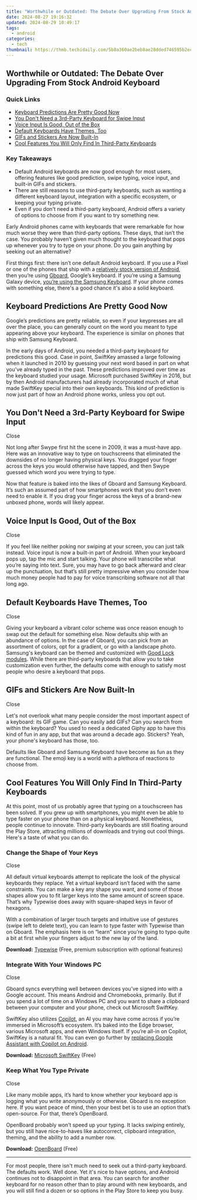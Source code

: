 ```yaml
---
title: "Worthwhile or Outdated: The Debate Over Upgrading From Stock Android Keyboard"
date: 2024-08-27 19:16:32
updated: 2024-08-29 10:49:17
tags:
  - android
categories:
  - tech
thumbnail: https://thmb.techidaily.com/5b8a360ae2beb8ae28dded746595b2ec0252b7304ad9ab12b451e3ff69d2619e.jpg
---
```


## Worthwhile or Outdated: The Debate Over Upgrading From Stock Android Keyboard

### Quick Links

* [Keyboard Predictions Are Pretty Good Now](https://remote-screen-capture.techidaily.com/updated-in-2024-a-comprehensive-guide-to-high-quality-live-streaming-with-logitech-camera/)
* [You Don't Need a 3rd-Party Keyboard for Swipe Input](https://facebook-video-share.techidaily.com/updated-navigating-authentic-growth-proven-youtube-view-strategies/)
* [Voice Input Is Good, Out of the Box](https://sim-unlock.techidaily.com/in-2024-the-6-best-sim-unlock-services-that-actually-work-on-your-asus-rog-phone-8-pro-device-by-drfone-android/)
* [Default Keyboards Have Themes, Too](https://extra-hints.techidaily.com/mastering-light-and-shadow-with-iphone-xs-new-lens-technology/)
* [GIFs and Stickers Are Now Built-In](https://review-topics.techidaily.com/in-2024-how-can-i-use-a-fake-gps-without-mock-location-on-honor-v-purse-drfone-by-drfone-virtual-android/)
* [Cool Features You Will Only Find In Third-Party Keyboards](https://screen-activity-recording.techidaily.com/updated-score-the-game-best-affordable-recording-apps/)

### Key Takeaways

* Default Android keyboards are now good enough for most users, offering features like good prediction, swipe typing, voice input, and built-in GIFs and stickers.
* There are still reasons to use third-party keyboards, such as wanting a different keyboard layout, integration with a specific ecosystem, or keeping your typing private.
* Even if you don't need a third-party keyboard, Android offers a variety of options to choose from if you want to try something new.

 Early Android phones came with keyboards that were remarkable for how much worse they were than third-party options. These days, that isn’t the case. You probably haven’t given much thought to the keyboard that pops up whenever you try to type on your phone. Do you gain anything by seeking out an alternative?

 First things first: there isn’t one default Android keyboard. If you use a Pixel or one of the phones that ship with a [relatively stock version of Android](https://screen-recording.techidaily.com/2024-approved-instant-freeze-capture-feature-guide/), then you’re using [Gboard](https://www.anrdoezrs.net/links/3607085/type/dlg/sid/UUhtgUeUpU2002167/https://play.google.com/store/apps/details?id=com.google.android.inputmethod.latin&hl=en%5FUS&gl=US), Google’s keyboard. If you’re using a Samsung Galaxy device, [you’re using the Samsung Keyboard](https://win-amazing.techidaily.com/hassle-free-setup-latest-epson-scanner-software-and-driver-collection/). If your phone comes with something else, there's a good chance it's also a solid keyboard.

##  Keyboard Predictions Are Pretty Good Now

 ​​​​Google’s predictions are pretty reliable, so even if your keypresses are all over the place, you can generally count on the word you meant to type appearing above your keyboard. The experience is similar on phones that ship with Samsung Keyboard.

 In the early days of Android, you needed a third-party keyboard for predictions this good. Case in point, SwiftKey amassed a large following when it launched in 2010 by guessing your next word based in part on what you've already typed in the past. These predictions improved over time as the keyboard studied your usage. Microsoft purchased SwiftKey in 2016, but by then Android manufacturers had already incorporated much of what made SwiftKey special into their own keyboards. This kind of prediction is now just part of how an Android phone works, unless you opt out.

##  You Don't Need a 3rd-Party Keyboard for Swipe Input

Close 

 Not long after Swype first hit the scene in 2009, it was a must-have app. Here was an innovative way to type on touchscreens that eliminated the downsides of no longer having physical keys. You dragged your finger across the keys you would otherwise have tapped, and then Swype guessed which word you were trying to type.

 Now that feature is baked into the likes of Gboard and Samsung Keyboard. It’s such an assumed part of how smartphones work that you don’t even need to enable it. If you drag your finger across the keys of a brand-new unboxed phone, words will likely appear.

##  Voice Input Is Good, Out of the Box

Close 

 If you feel like neither poking nor swiping at your screen, you can just talk instead. Voice input is now a built-in part of Android. When your keyboard pops up, tap the mic and start talking. Your phone will transcribe what you’re saying into text. Sure, you may have to go back afterward and clear up the punctuation, but that’s still pretty impressive when you consider how much money people had to pay for voice transcribing software not all that long ago.

##  Default Keyboards Have Themes, Too

Close 

 Giving your keyboard a vibrant color scheme was once reason enough to swap out the default for something else. Now defaults ship with an abundance of options. In the case of Gboard, you can pick from an assortment of colors, opt for a gradient, or go with a landscape photo. Samsung's keyboard can be themed and customized with [Good Lock modules](https://extra-skills.techidaily.com/in-2024-metaverse-mastery-rapidly-assemble-your-digital-self/). While there are third-party keyboards that allow you to take customization even further, the defaults come with enough to satisfy most people who desire a keyboard that pops.

##  GIFs and Stickers Are Now Built-In

Close 

 Let's not overlook what many people consider the most important aspect of a keyboard: its GIF game. Can you easily add GIFs? Can you search from within the keyboard? You used to need a dedicated Giphy app to have this kind of fun in any app, but that was around a decade ago. Stickers? Yeah, your phone's keyboard has those, too.

 Defaults like Gboard and Samsung Keyboard have become as fun as they are functional. The emoji key is a world with a plethora of reactions to choose from.

##  Cool Features You Will Only Find In Third-Party Keyboards

 At this point, most of us probably agree that typing on a touchscreen has been solved. If you grew up with smartphones, you might even be able to type faster on your phone than on a physical keyboard. Nonetheless, people continue to innovate. Third-party keyboards are still floating around the Play Store, attracting millions of downloads and trying out cool things. Here's a taste of what you can do.

###  Change the Shape of Your Keys

Close 

 All default virtual keyboards attempt to replicate the look of the physical keyboards they replace. Yet a virtual keyboard isn’t faced with the same constraints. You can make a key any shape you want, and some of those shapes allow you to fit larger keys into the same amount of screen space. That’s why Typewise does away with square-shaped keys in favor of hexagons.

 With a combination of larger touch targets and intuitive use of gestures (swipe left to delete text), you can learn to type faster with Typewise than on Gboard. The emphasis here is on “learn” since you’re going to typo quite a bit at first while your fingers adjust to the new lay of the land.

**Download:** [Typewise](https://www.anrdoezrs.net/links/3607085/type/dlg/sid/UUhtgUeUpU2002167/https://play.google.com/store/apps/details?id=ch.icoaching.typewise) (Free, premium subscription with optional features)

###  Integrate With Your Windows PC

Close 

 Gboard syncs everything well between devices you’ve signed into with a Google account. This means Android and Chromebooks, primarily. But if you spend a lot of time on a Windows PC and you want to share a clipboard between your computer and your phone, check out Microsoft SwiftKey.

 SwiftKey also utilizes [Copilot](https://extra-resources.techidaily.com/iphone-tricks-to-embrace-cameras-motion-artistry/), an AI you may have come across if you’re immersed in Microsoft’s ecosystem. It’s baked into the Edge browser, various Microsoft apps, and even Windows itself. If you’re all-in on Copilot, SwiftKey is a natural fit. You can even go further by [replacing Google Assistant with Copilot on Android](https://facebook-video-share.techidaily.com/updated-get-hd-quality-quickly-enable-av1-in-youtube-settings/).

**Download:** [Microsoft SwiftKey](https://www.anrdoezrs.net/links/3607085/type/dlg/sid/UUhtgUeUpU2002167/https://play.google.com/store/apps/details?id=com.touchtype.swiftkey) (Free)

###  Keep What You Type Private

Close 

 Like many mobile apps, it’s hard to know whether your keyboard app is logging what you write anonymously or otherwise. Gboard is no exception here. If you want peace of mind, then your best bet is to use an option that’s open-source. For that, there’s OpenBoard.

 OpenBoard probably won’t speed up your typing. It lacks swiping entirely, but you still have nice-to-haves like autocorrect, clipboard integration, theming, and the ability to add a number row.

**Download:** [OpenBoard](https://www.anrdoezrs.net/links/3607085/type/dlg/sid/UUhtgUeUpU2002167/https://play.google.com/store/apps/details?id=com.softwarevalencia.openboard.inputmethod.latin) (Free)

---

 For most people, there isn't much need to seek out a third-party keyboard. The defaults work. Well done. Yet it's nice to have options, and Android continues not to disappoint in that area. You can search for another keyboard for no reason other than to play around with new keyboards, and you will still find a dozen or so options in the Play Store to keep you busy.

<ins class="adsbygoogle"
     style="display:block"
     data-ad-format="autorelaxed"
     data-ad-client="ca-pub-7571918770474297"
     data-ad-slot="1223367746"></ins>



<ins class="adsbygoogle"
     style="display:block"
     data-ad-client="ca-pub-7571918770474297"
     data-ad-slot="8358498916"
     data-ad-format="auto"
     data-full-width-responsive="true"></ins>
